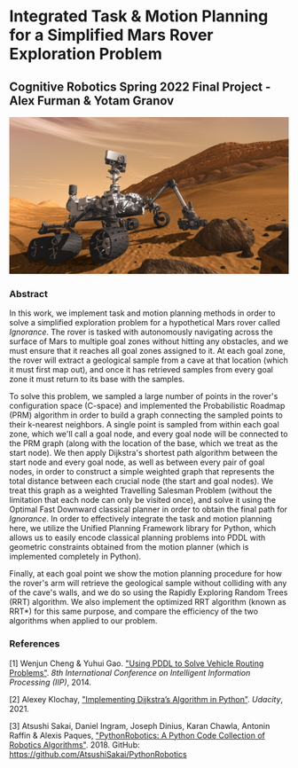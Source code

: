 # Integrated Task & Motion Planning for a Simplified Mars Rover Exploration Problem
## Cognitive Robotics Spring 2022 Final Project - Alex Furman & Yotam Granov

![](https://github.com/AlexanderFurman/Cognitive-Robotics-Project/blob/main/Graphics/Rover.jpg)
### Abstract
In this work, we implement task and motion planning methods in order to solve a simplified exploration problem for a hypothetical Mars rover called *Ignorance*. The rover is tasked with autonomously navigating across the surface of Mars to multiple goal zones without hitting any obstacles, and we must ensure that it reaches all goal zones assigned to it. At each goal zone, the rover will extract a geological sample from a cave at that location (which it must first map out), and once it has retrieved samples from every goal zone it must return to its base with the samples.

To solve this problem, we sampled a large number of points in the rover's configuration space (C-space) and implemented the Probabilistic Roadmap (PRM) algorithm in order to build a graph connecting the sampled points to their k-nearest neighbors. A single point is sampled from within each goal zone, which we'll call a goal node, and every goal node will be connected to the PRM graph (along with the location of the base, which we treat as the start node). We then apply Dijkstra's shortest path algorithm between the start node and every goal node, as well as between every pair of goal nodes, in order to construct a simple weighted graph that represents the total distance between each crucial node (the start and goal nodes). We treat this graph as a weighted Travelling Salesman Problem (without the limitation that each node can only be visited once), and solve it using the Optimal Fast Downward classical planner in order to obtain the final path for *Ignorance*. In order to effectively integrate the task and motion planning here, we utilize the Unified Planning Framework library for Python, which allows us to easily encode classical planning problems into PDDL with geometric constraints obtained from the motion planner (which is implemented completely in Python).

Finally, at each goal point we show the motion planning procedure for how the rover's arm will retrieve the geological sample without colliding with any of the cave's walls, and we do so using the Rapidly Exploring Random Trees (RRT) algorithm. We also implement the optimized RRT algorithm (known as RRT*) for this same purpose, and compare the efficiency of the two algorithms when applied to our problem.

### References

[1] Wenjun Cheng & Yuhui Gao. ["Using PDDL to Solve Vehicle Routing Problems"](https://hal.inria.fr/hal-01383334). *8th International
Conference on Intelligent Information Processing (IIP)*, 2014.

[2] Alexey Klochay, ["Implementing Dijkstra’s Algorithm in Python"](https://www.udacity.com/blog/2021/10/implementing-dijkstras-algorithm-in-python.html). *Udacity*, 2021. 

[3] Atsushi Sakai, Daniel Ingram, Joseph Dinius, Karan Chawla, Antonin Raffin & Alexis Paques, ["PythonRobotics: A Python Code Collection of Robotics Algorithms"](https://arxiv.org/abs/1808.10703). 2018. GitHub: https://github.com/AtsushiSakai/PythonRobotics
